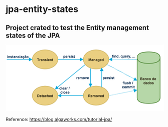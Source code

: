 # jpa-entity-states

## Project crated to test the Entity management states of the JPA

<img src="./docs/states-diagram.png"/>


Reference: https://blog.algaworks.com/tutorial-jpa/